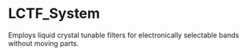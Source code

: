 # LCTF_System

Employs liquid crystal tunable filters for electronically selectable bands without moving parts.
